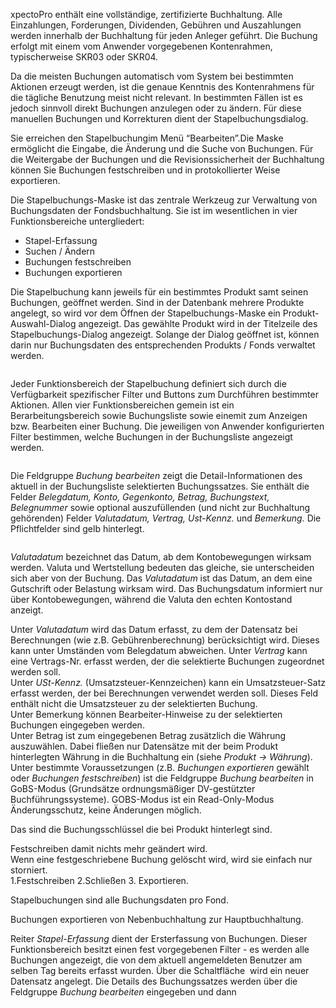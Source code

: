 <!DOCTYPE html>
<html>
<head>
<meta charset="utf-8">
<meta name="viewport" content="width=device-width, initial-scale=1.0">
<title>912_Stapelbuchungen.md</title>
<link rel="stylesheet" href="https://stackedit.io/res-min/themes/base.css" />
<script type="text/javascript" src="https://cdn.mathjax.org/mathjax/latest/MathJax.js?config=TeX-AMS_HTML"></script>
</head>
<body><div class="container"><p>xpectoPro enthält eine vollständige, zertifizierte Buchhaltung. Alle Einzahlungen, Forderungen, Dividenden, Gebühren und Auszahlungen werden innerhalb der Buchhaltung für jeden Anleger geführt. Die Buchung erfolgt mit einem vom Anwender vorgegebenen Kontenrahmen, typischerweise SKR03 oder SKR04.</p>

<p>Da die meisten Buchungen automatisch vom System bei bestimmten Aktionen erzeugt werden, ist die genaue Kenntnis des Kontenrahmens für die tägliche Benutzung meist nicht relevant. In bestimmten Fällen ist es jedoch sinnvoll direkt Buchungen anzulegen oder zu ändern. Für diese manuellen Buchungen und Korrekturen dient der Stapelbuchungsdialog.</p>

<p>Sie erreichen den Stapelbuchungim Menü “Bearbeiten”.Die Maske  ermöglicht die Eingabe, die Änderung und die Suche von Buchungen. Für die Weitergabe der Buchungen und die Revisionssicherheit der Buchhaltung können Sie Buchungen festschreiben und in protokollierter Weise exportieren.</p>

<p>Die Stapelbuchungs-Maske ist das zentrale Werkzeug zur Verwaltung von Buchungsdaten der Fondsbuchhaltung. Sie ist im wesentlichen in vier Funktionsbereiche untergliedert:</p>

<ul>
<li>Stapel-Erfassung</li>
<li>Suchen / Ändern</li>
<li>Buchungen festschreiben</li>
<li>Buchungen exportieren</li>
</ul>

<p>Die Stapelbuchung kann jeweils für ein bestimmtes Produkt samt seinen Buchungen, geöffnet werden. Sind in der Datenbank mehrere Produkte angelegt, so wird vor dem Öffnen der Stapelbuchungs-Maske ein Produkt-Auswahl-Dialog angezeigt. Das gewählte Produkt wird in der Titelzeile des Stapelbuchungs-Dialog angezeigt. Solange der Dialog geöffnet ist, können darin nur Buchungsdaten des entsprechenden Produkts / Fonds verwaltet werden.</p>

<p><img src="http://xpecto.github.io/docs/img/img_1439547282677.png" alt="" title=""></p>

<p>Jeder Funktionsbereich der Stapelbuchung definiert sich durch die Verfügbarkeit spezifischer Filter und Buttons zum Durchführen bestimmter Aktionen. Allen vier Funktionsbereichen gemein ist ein Berarbeitungsbereich sowie Buchungsliste sowie einemit  zum Anzeigen bzw. Bearbeiten einer Buchung. Die jeweiligen von Anwender konfigurierten Filter bestimmen, welche Buchungen in der Buchungsliste angezeigt werden. </p>

<p><img src="http://xpecto.github.io/docs/img/img_1439810233436.png" alt="" title=""></p>

<p>Die Feldgruppe <em>Buchung bearbeiten</em> zeigt die Detail-Informationen des aktuell in der Buchungsliste selektierten Buchungssatzes. Sie enthält die Felder <em>Belegdatum, Konto, Gegenkonto, Betrag, Buchungstext, Belegnummer</em> sowie optional auszufüllenden (und nicht zur Buchhaltung gehörenden) Felder <em>Valutadatum, Vertrag, Ust-Kennz.</em> und <em>Bemerkung.</em> Die Pflichtfelder sind gelb hinterlegt. </p>

<p><img src="http://xpecto.github.io/docs/img/img_1439798971081.png" alt="" title=""></p>

<p><em>Valutadatum</em> bezeichnet das Datum, ab dem Kontobewegungen wirksam werden. Valuta und Wertstellung bedeuten das gleiche, sie unterscheiden sich aber von der Buchung. Das <em>Valutadatum</em> ist das Datum, an dem eine Gutschrift oder Belastung wirksam wird. Das Buchungsdatum informiert nur über Kontobewegungen, während die Valuta den echten Kontostand anzeigt. </p>

<p>Unter <em>Valutadatum</em> wird das Datum erfasst, zu dem der Datensatz bei Berechnungen (wie z.B. Gebührenberechnung) berücksichtigt wird. Dieses kann unter Umständen vom Belegdatum abweichen. Unter <em>Vertrag</em> kann eine Vertrags-Nr. erfasst werden, der die selektierte Buchungen zugeordnet werden soll.  <br>
Unter <em>USt-Kennz.</em> (Umsatzsteuer-Kennzeichen) kann ein Umsatzsteuer-Satz erfasst werden, der bei Berechnungen verwendet werden soll. Dieses Feld enthält nicht die Umsatzsteuer zu der selektierten Buchung.  <br>
Unter Bemerkung können Bearbeiter-Hinweise zu der selektierten Buchungen eingegeben werden. <br>
Unter Betrag ist zum eingegebenen Betrag zusätzlich die Währung auszuwählen. Dabei fließen nur Datensätze mit der beim Produkt hinterlegten Währung in die Buchhaltung ein (siehe <em>Produkt → Währung</em>). <br>
Unter bestimmte Voraussetzungen (z.B. <em>Buchungen exportieren</em> gewählt oder <em>Buchungen festschreiben</em>) ist die Feldgruppe <em>Buchung bearbeiten</em> in GoBS-Modus (Grundsätze ordnungsmäßiger DV-gestützter Buchführungssysteme). GOBS-Modus ist ein Read-Only-Modus Änderungsschutz, keine Änderungen möglich.</p>

<p>Das sind die Buchungsschlüssel die bei Produkt hinterlegt sind. </p>

<p>Festschreiben damit nichts mehr geändert wird. <br>
Wenn eine festgeschriebene Buchung gelöscht wird, wird sie einfach nur storniert. <br>
1.Festschreiben 2.Schließen 3. Exportieren.</p>

<p>Stapelbuchungen sind alle Buchungsdaten pro Fond.</p>

<p>Buchungen exportieren von Nebenbuchhaltung zur Hauptbuchhaltung.</p>

<p>Reiter <em>Stapel-Erfassung</em> dient der Ersterfassung von Buchungen. Dieser Funktionsbereich besitzt einen fest vorgegebenen Filter - es werden alle Buchungen angezeigt, die von dem aktuell angemeldeten Benutzer am selben Tag bereits erfasst wurden. Über die Schaltfläche <img src="http://xpecto.github.io/docs/img/img_1439801023332.png" alt="" title=""> wird ein neuer Datensatz angelegt. Die Details des Buchungssatzes werden über die Feldgruppe <em>Buchung bearbeiten</em> eingegeben und dann  <br>
<img src="http://xpecto.github.io/docs/img/img_1439804594653.png" alt="" title=""></p>

<p><img src="http://xpecto.github.io/docs/img/img_1439799333097.png" alt="" title=""></p>

<p><img src="http://xpecto.github.io/docs/img/img_1439799522434.png" alt="" title=""></p>

<p><img src="http://xpecto.github.io/docs/img/img_1439799558194.png" alt="" title=""></p>

<p><img src="http://xpecto.github.io/docs/img/img_1439799593743.png" alt="" title=""></p></div></body>
</html>
